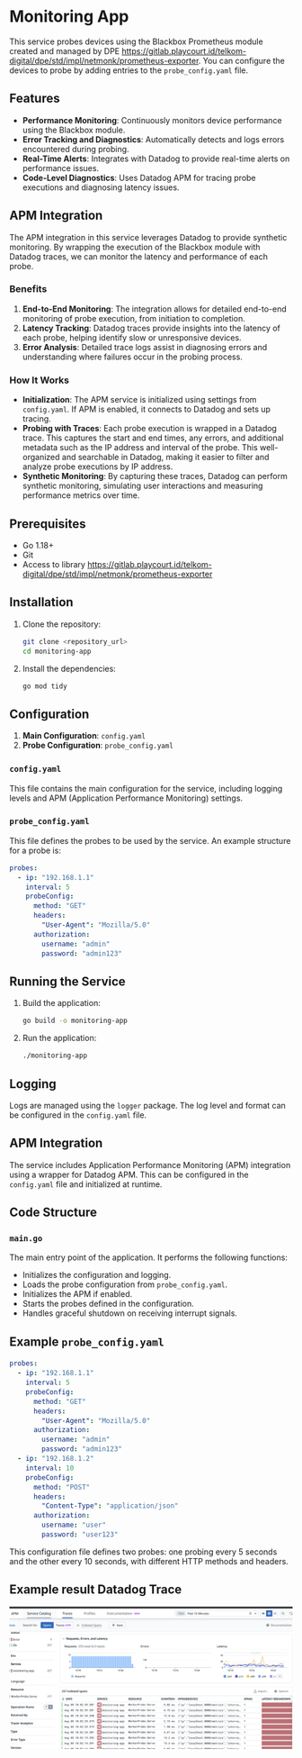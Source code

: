 
# Monitoring App

This service probes devices using the Blackbox Prometheus module created and managed by DPE https://gitlab.playcourt.id/telkom-digital/dpe/std/impl/netmonk/prometheus-exporter. You can configure the devices to probe by adding entries to the `probe_config.yaml` file.

## Features

- **Performance Monitoring**: Continuously monitors device performance using the Blackbox module.
- **Error Tracking and Diagnostics**: Automatically detects and logs errors encountered during probing.
- **Real-Time Alerts**: Integrates with Datadog to provide real-time alerts on performance issues.
- **Code-Level Diagnostics**: Uses Datadog APM for tracing probe executions and diagnosing latency issues.

## APM Integration

The APM integration in this service leverages Datadog to provide synthetic monitoring. By wrapping the execution of the Blackbox module with Datadog traces, we can monitor the latency and performance of each probe.

### Benefits

1. **End-to-End Monitoring**: The integration allows for detailed end-to-end monitoring of probe execution, from initiation to completion.
2. **Latency Tracking**: Datadog traces provide insights into the latency of each probe, helping identify slow or unresponsive devices.
3. **Error Analysis**: Detailed trace logs assist in diagnosing errors and understanding where failures occur in the probing process.

### How It Works

- **Initialization**: The APM service is initialized using settings from `config.yaml`. If APM is enabled, it connects to Datadog and sets up tracing.
- **Probing with Traces**: Each probe execution is wrapped in a Datadog trace. This captures the start and end times, any errors, and additional metadata such as the IP address and interval of the probe. This well-organized and searchable in Datadog, making it easier to filter and analyze probe executions by IP address.
- **Synthetic Monitoring**: By capturing these traces, Datadog can perform synthetic monitoring, simulating user interactions and measuring performance metrics over time.


## Prerequisites

- Go 1.18+
- Git
- Access to library https://gitlab.playcourt.id/telkom-digital/dpe/std/impl/netmonk/prometheus-exporter


## Installation

1. Clone the repository:

    ```sh
    git clone <repository_url>
    cd monitoring-app
    ```

2. Install the dependencies:

    ```sh
    go mod tidy
    ```

## Configuration

1. **Main Configuration**: `config.yaml`
2. **Probe Configuration**: `probe_config.yaml`

### `config.yaml`

This file contains the main configuration for the service, including logging levels and APM (Application Performance Monitoring) settings.

### `probe_config.yaml`

This file defines the probes to be used by the service. An example structure for a probe is:

```yaml
probes:
  - ip: "192.168.1.1"
    interval: 5
    probeConfig:
      method: "GET"
      headers:
        "User-Agent": "Mozilla/5.0"
      authorization:
        username: "admin"
        password: "admin123"
```

## Running the Service

1. Build the application:

    ```sh
    go build -o monitoring-app
    ```

2. Run the application:

    ```sh
    ./monitoring-app
    ```

## Logging

Logs are managed using the `logger` package. The log level and format can be configured in the `config.yaml` file.

## APM Integration

The service includes Application Performance Monitoring (APM) integration using a wrapper for Datadog APM. This can be configured in the `config.yaml` file and initialized at runtime.

## Code Structure

### `main.go`

The main entry point of the application. It performs the following functions:

- Initializes the configuration and logging.
- Loads the probe configuration from `probe_config.yaml`.
- Initializes the APM if enabled.
- Starts the probes defined in the configuration.
- Handles graceful shutdown on receiving interrupt signals.

## Example `probe_config.yaml`

```yaml
probes:
  - ip: "192.168.1.1"
    interval: 5
    probeConfig:
      method: "GET"
      headers:
        "User-Agent": "Mozilla/5.0"
      authorization:
        username: "admin"
        password: "admin123"
  - ip: "192.168.1.2"
    interval: 10
    probeConfig:
      method: "POST"
      headers:
        "Content-Type": "application/json"
      authorization:
        username: "user"
        password: "user123"
```

This configuration file defines two probes: one probing every 5 seconds and the other every 10 seconds, with different HTTP methods and headers.

## Example result Datadog Trace

![image.png](./image.png)

